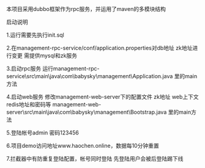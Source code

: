 本项目采用dubbo框架作为rpc服务，并运用了maven的多模块结构

启动说明

1.运行需要先执行init.sql

2.在management-rpc-service/conf/application.properties对db地址 zk地址进行变更 需提供mysql和zk服务

3.启动rpc服务 运行management-rpc-service\src\main\java\com\babysky\management\Application.java 里的main方法

4.启动web服务 修改management-web-server下的配置文件 zk地址 web上下文 redis地址和密码等 management-web-server\src\main\java\com\babysky\management\Bootstrap.java 里的main方法

5.登陆帐号admin 密码123456

6.项目demo访问地址www.haochen.online，数据每10分钟重置

7.拦截器中有防重复登陆配置，帐号同时登陆 先登陆用户会被后登陆踢下线
